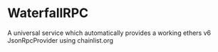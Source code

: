 # WaterfallRPC
A universal service which automatically provides a working ethers v6 JsonRpcProvider using chainlist.org
